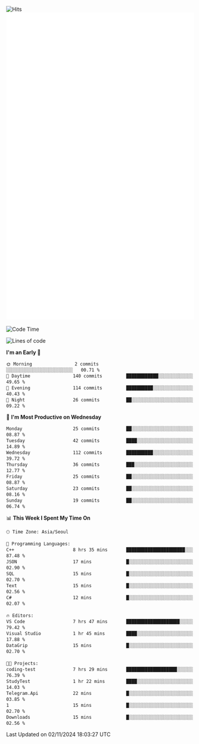 ![Hits](https://hits.seeyoufarm.com/api/count/incr/badge.svg?url=https%3A%2F%2Fgithub.com%2Fbabaisnyan&count_bg=%2379C83D&title_bg=%23555555&icon=apple.svg&icon_color=%23E7E7E7&title=hits&edge_flat=false)
<br/>
![Metrics](https://github.com/babaisnyan/babaisnyan/blob/main/github-metrics.svg)

<!--START_SECTION:waka-->
![Code Time](http://img.shields.io/badge/Code%20Time-1%2C358%20hrs%2010%20mins-blue)

![Lines of code](https://img.shields.io/badge/From%20Hello%20World%20I%27ve%20Written-919.4%20thousand%20lines%20of%20code-blue)

**I'm an Early 🐤** 

```text
🌞 Morning                2 commits           ░░░░░░░░░░░░░░░░░░░░░░░░░   00.71 % 
🌆 Daytime                140 commits         ████████████░░░░░░░░░░░░░   49.65 % 
🌃 Evening                114 commits         ██████████░░░░░░░░░░░░░░░   40.43 % 
🌙 Night                  26 commits          ██░░░░░░░░░░░░░░░░░░░░░░░   09.22 % 
```
📅 **I'm Most Productive on Wednesday** 

```text
Monday                   25 commits          ██░░░░░░░░░░░░░░░░░░░░░░░   08.87 % 
Tuesday                  42 commits          ████░░░░░░░░░░░░░░░░░░░░░   14.89 % 
Wednesday                112 commits         ██████████░░░░░░░░░░░░░░░   39.72 % 
Thursday                 36 commits          ███░░░░░░░░░░░░░░░░░░░░░░   12.77 % 
Friday                   25 commits          ██░░░░░░░░░░░░░░░░░░░░░░░   08.87 % 
Saturday                 23 commits          ██░░░░░░░░░░░░░░░░░░░░░░░   08.16 % 
Sunday                   19 commits          ██░░░░░░░░░░░░░░░░░░░░░░░   06.74 % 
```


📊 **This Week I Spent My Time On** 

```text
🕑︎ Time Zone: Asia/Seoul

💬 Programming Languages: 
C++                      8 hrs 35 mins       ██████████████████████░░░   87.48 % 
JSON                     17 mins             █░░░░░░░░░░░░░░░░░░░░░░░░   02.90 % 
SQL                      15 mins             █░░░░░░░░░░░░░░░░░░░░░░░░   02.70 % 
Text                     15 mins             █░░░░░░░░░░░░░░░░░░░░░░░░   02.56 % 
C#                       12 mins             █░░░░░░░░░░░░░░░░░░░░░░░░   02.07 % 

🔥 Editors: 
VS Code                  7 hrs 47 mins       ████████████████████░░░░░   79.42 % 
Visual Studio            1 hr 45 mins        ████░░░░░░░░░░░░░░░░░░░░░   17.88 % 
DataGrip                 15 mins             █░░░░░░░░░░░░░░░░░░░░░░░░   02.70 % 

🐱‍💻 Projects: 
coding-test              7 hrs 29 mins       ███████████████████░░░░░░   76.39 % 
StudyTest                1 hr 22 mins        ████░░░░░░░░░░░░░░░░░░░░░   14.03 % 
Telegram.Api             22 mins             █░░░░░░░░░░░░░░░░░░░░░░░░   03.85 % 
1                        15 mins             █░░░░░░░░░░░░░░░░░░░░░░░░   02.70 % 
Downloads                15 mins             █░░░░░░░░░░░░░░░░░░░░░░░░   02.56 % 
```


 Last Updated on 02/11/2024 18:03:27 UTC
<!--END_SECTION:waka-->
